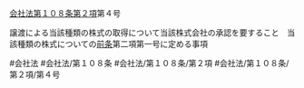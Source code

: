 [会社法第１０８条第２項](会社法＿＿＿＿第１０８条第２項)第４号

譲渡による当該種類の株式の取得について当該株式会社の承認を要すること　当該種類の株式についての[前条](会社法＿＿＿＿第１０７条第１項)第二項第一号に定める事項


#会社法
#会社法/第１０８条
#会社法/第１０８条/第２項
#会社法/第１０８条/第２項/第４号
